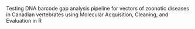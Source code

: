 Testing DNA barcode gap analysis pipeline for vectors of zoonotic diseases in Canadian vertebrates using Molecular Acquisition, Cleaning, and Evaluation in R
